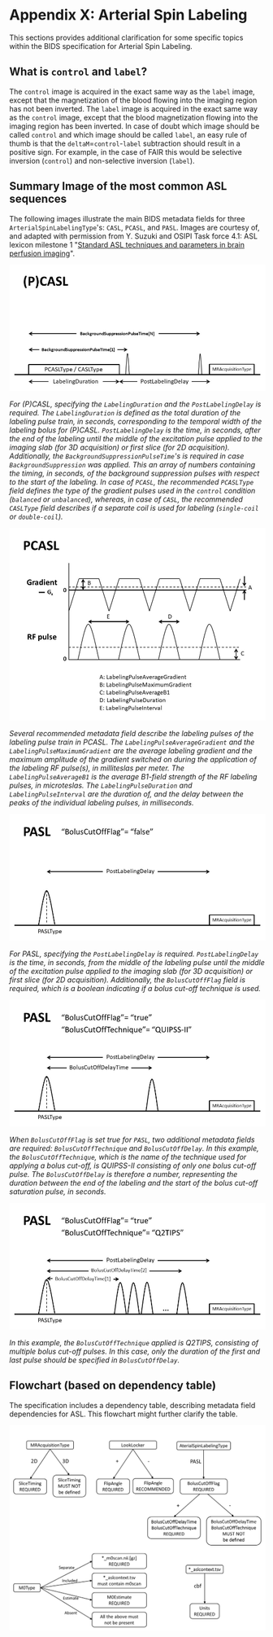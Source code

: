 # Appendix X: Arterial Spin Labeling

This sections provides additional clarification for some specific topics within the BIDS specification for Arterial Spin Labeling.

## What is `control` and `label`?

The `control` image is acquired in the exact same way as the `label` image, except that the magnetization of the blood flowing into the imaging region has not been inverted. The 
`label` image is acquired in the exact same way as the `control` image, except that the blood magnetization flowing into the imaging region has been inverted. In case of doubt 
which image should be called `control` and which image should be called `label`, an easy rule of thumb is that the `deltaM`=`control`-`label` subtraction should result in a 
positive sign. For example, in the case of FAIR this would be selective inversion (`control`) and non-selective inversion (`label`).

## Summary Image of the most common ASL sequences

The following images illustrate the main BIDS metadata fields for three `ArterialSpinLabelingType`'s: `CASL`, `PCASL`, and `PASL`. Images are courtesy of, and adapted with 
permission from Y. Suzuki and OSIPI Task force 4.1: ASL lexicon milestone 1 "[Standard ASL techniques and parameters in brain perfusion imaging](https://www.osipi.org/task-force-4-1/)".


![PCASL](../04-modality-specific-files/images/asl_pcasl_sequence.png)

*For (P)CASL, specifying the `LabelingDuration` and the `PostLabelingDelay` is required. The `LabelingDuration` is defined as the total duration of the labeling pulse train, in 
seconds, corresponding to the temporal width of the labeling bolus for (P)CASL. `PostLabelingDelay` is the time, in seconds, after the end of the labeling until the middle of 
the excitation pulse applied to the imaging slab (for 3D acquisition) or first slice (for 2D acquisition). Additionally, the `BackgroundSuppressionPulseTime`'s is required in 
case `BackgroundSuppression` was applied. This an array of numbers containing the timing, in seconds, of the background suppression pulses with respect to the start of the 
labeling. In case of `PCASL`, the recommended `PCASLType` field defines the type of the gradient pulses used in the `control` condition (`balanced` or `unbalanced`), whereas, in 
case of `CASL`, the recommended `CASLType` field describes if a separate coil is used for labeling (`single-coil` or `double-coil`).*

![PCASL Labeling Pulses](../04-modality-specific-files/images/asl_pcasl_labeling_pulses.png)

*Several recommended metadata field describe the labeling pulses of the labeling pulse train in PCASL. The `LabelingPulseAverageGradient` and the `LabelingPulseMaximumGradient` 
are the average labeling gradient and the maximum amplitude of the gradient switched on during the application of the labeling RF pulse(s), in milliteslas per meter. The 
`LabelingPulseAverageB1` is the average B1-field strength of the RF labeling pulses, in microteslas. The `LabelingPulseDuration` and `LabelingPulseInterval` are the duration of, 
and the delay between the peaks of the individual labeling pulses, in milliseconds.*

![PCASL without Bolus Cut-off](../04-modality-specific-files/images/asl_pasl_boluscutoff_false.png)

*For PASL, specifying the `PostLabelingDelay` is required. `PostLabelingDelay` is the time, in seconds, from the middle of the labeling pulse until the middle of 
the excitation pulse applied to the imaging slab (for 3D acquisition) or first slice (for 2D acquisition). Additionally, the `BolusCutOffFlag` field is required, which is a 
boolean indicating if a bolus cut-off technique is used.*

![PCASL QUIPSSII](../04-modality-specific-files/images/asl_pasl_boluscutoff_true_quipssII.png)

*When `BolusCutOffFlag` is set true for `PASL`, two additional metadata fields are required: `BolusCutOffTechnique` and `BolusCutOffDelay`. In this example, the 
`BolusCutOffTechnique`, which is the name of the technique used for applying a bolus cut-off, is QUIPSS-II consisting of only one bolus cut-off pulse. The `BolusCutOffDelay` is 
therefore a number, representing the duration between the end of the labeling and the start of the bolus cut-off saturation pulse, in seconds.*

![PCASL Q2TIPS](../04-modality-specific-files/images/asl_pasl_boluscutoff_true_q2tips.png)

*In this example, the `BolusCutOffTechnique` applied is Q2TIPS, consisting of multiple bolus cut-off pulses. In this case, only the duration of the first and last pulse should 
be specified in `BolusCutOffDelay`.*

## Flowchart (based on dependency table)

The specification includes a dependency table, describing metadata field dependencies for ASL. This flowchart might further clarify the table.

![ASL Flowcharts](../04-modality-specific-files/images/asl_flowcharts.PNG)
